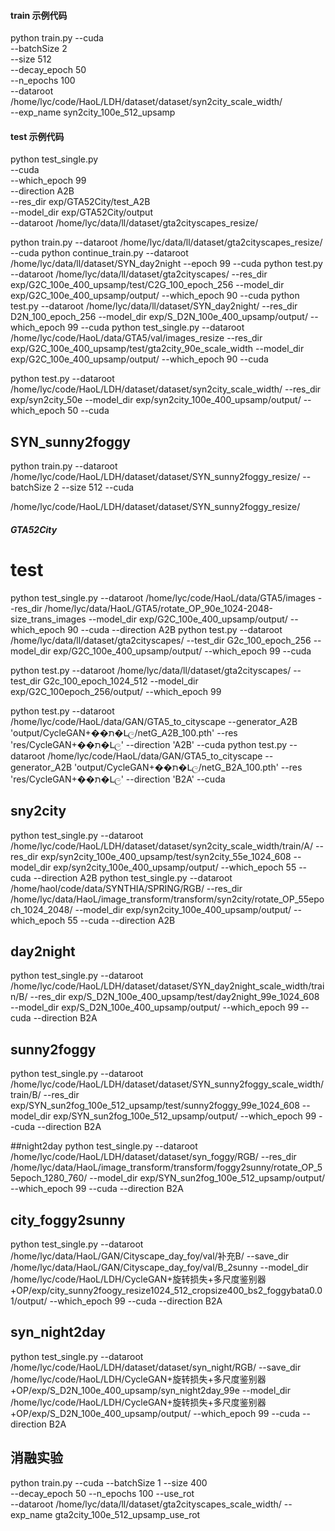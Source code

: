 #### train 示例代码 ##
python train.py --cuda \
--batchSize 2 \
--size 512 \
--decay_epoch 50 \
--n_epochs 100 \
--dataroot /home/lyc/code/HaoL/LDH/dataset/dataset/syn2city_scale_width/ \
--exp_name syn2city_100e_512_upsamp


#### test 示例代码 ##
python test_single.py \
--cuda \
--which_epoch 99 \
--direction A2B \
--res_dir exp/GTA52City/test_A2B \
--model_dir exp/GTA52City/output \
--dataroot /home/lyc/data/ll/dataset/gta2cityscapes_resize/



python train.py --dataroot /home/lyc/data/ll/dataset/gta2cityscapes_resize/ --cuda
python continue_train.py --dataroot /home/lyc/data/ll/dataset/SYN_day2night --epoch 99 --cuda
python test.py --dataroot /home/lyc/data/ll/dataset/gta2cityscapes/ --res_dir exp/G2C_100e_400_upsamp/test/C2G_100_epoch_256 --model_dir exp/G2C_100e_400_upsamp/output/ --which_epoch 90 --cuda
python test.py --dataroot /home/lyc/data/ll/dataset/SYN_day2night/ --res_dir D2N_100_epoch_256 --model_dir exp/S_D2N_100e_400_upsamp/output/ --which_epoch 99 --cuda
python test_single.py --dataroot /home/lyc/code/HaoL/data/GTA5/val/images_resize --res_dir exp/G2C_100e_400_upsamp/test/gta2city_90e_scale_width --model_dir exp/G2C_100e_400_upsamp/output/ --which_epoch 90 --cuda

python test.py --dataroot /home/lyc/code/HaoL/LDH/dataset/dataset/syn2city_scale_width/ --res_dir exp/syn2city_50e --model_dir exp/syn2city_100e_400_upsamp/output/ --which_epoch 50 --cuda

##  SYN_sunny2foggy
python train.py --dataroot /home/lyc/code/HaoL/LDH/dataset/dataset/SYN_sunny2foggy_resize/ --batchSize 2  --size 512 --cuda

/home/lyc/code/HaoL/LDH/dataset/dataset/SYN_sunny2foggy_resize/



##### GTA52City
# test
python test_single.py --dataroot /home/lyc/code/HaoL/data/GTA5/images --res_dir /home/lyc/data/HaoL/GTA5/rotate_OP_90e_1024-2048-size_trans_images --model_dir exp/G2C_100e_400_upsamp/output/ --which_epoch 90 --cuda --direction A2B
python test.py --dataroot /home/lyc/data/ll/dataset/gta2cityscapes/ --test_dir G2c_100_epoch_256 --model_dir exp/G2C_100e_400_upsamp/output/ --which_epoch 99 --cuda

python test.py --dataroot /home/lyc/data/ll/dataset/gta2cityscapes/ --test_dir G2c_100_epoch_1024_512 --model_dir exp/G2C_100epoch_256/output/ --which_epoch 99


python test.py --dataroot /home/lyc/code/HaoL/data/GAN/GTA5_to_cityscape --generator_A2B 'output/CycleGAN+��ת�Լල/netG_A2B_100.pth'  --res 'res/CycleGAN+��ת�Լල' --direction  'A2B' --cuda
python test.py --dataroot /home/lyc/code/HaoL/data/GAN/GTA5_to_cityscape --generator_A2B 'output/CycleGAN+��ת�Լල/netG_B2A_100.pth'  --res 'res/CycleGAN+��ת�Լල' --direction  'B2A' --cuda

## sny2city
python test_single.py --dataroot /home/lyc/code/HaoL/LDH/dataset/dataset/syn2city_scale_width/train/A/ --res_dir exp/syn2city_100e_400_upsamp/test/syn2city_55e_1024_608 --model_dir exp/syn2city_100e_400_upsamp/output/ --which_epoch 55 --cuda --direction A2B
python test_single.py --dataroot /home/haol/code/data/SYNTHIA/SPRING/RGB/ --res_dir /home/lyc/data/HaoL/image_transform/transform/syn2city/rotate_OP_55epoch_1024_2048/ --model_dir exp/syn2city_100e_400_upsamp/output/ --which_epoch 55 --cuda --direction A2B
## day2night
python test_single.py --dataroot /home/lyc/code/HaoL/LDH/dataset/dataset/SYN_day2night_scale_width/train/B/ --res_dir exp/S_D2N_100e_400_upsamp/test/day2night_99e_1024_608 --model_dir exp/S_D2N_100e_400_upsamp/output/ --which_epoch 99 --cuda --direction B2A
## sunny2foggy
python test_single.py --dataroot /home/lyc/code/HaoL/LDH/dataset/dataset/SYN_sunny2foggy_scale_width/train/B/ --res_dir exp/SYN_sun2fog_100e_512_upsamp/test/sunny2foggy_99e_1024_608 --model_dir exp/SYN_sun2fog_100e_512_upsamp/output/ --which_epoch 99 --cuda --direction B2A

##night2day
python test_single.py --dataroot /home/lyc/code/HaoL/LDH/dataset/dataset/syn_foggy/RGB/ --res_dir /home/lyc/data/HaoL/image_transform/transform/foggy2sunny/rotate_OP_55epoch_1280_760/ --model_dir exp/SYN_sun2fog_100e_512_upsamp/output/ --which_epoch 99 --cuda --direction B2A

## city_foggy2sunny
python test_single.py --dataroot /home/lyc/data/HaoL/GAN/Cityscape_day_foy/val/补充B/ --save_dir /home/lyc/data/HaoL/GAN/Cityscape_day_foy/val/B_2sunny --model_dir /home/lyc/code/HaoL/LDH/CycleGAN+旋转损失+多尺度鉴别器+OP/exp/city_sunny2foogy_resize1024_512_cropsize400_bs2_foggybata0.01/output/ --which_epoch 99 --cuda --direction B2A
## syn_night2day
python test_single.py --dataroot /home/lyc/code/HaoL/LDH/dataset/dataset/syn_night/RGB/ --save_dir /home/lyc/code/HaoL/LDH/CycleGAN+旋转损失+多尺度鉴别器+OP/exp/S_D2N_100e_400_upsamp/syn_night2day_99e --model_dir /home/lyc/code/HaoL/LDH/CycleGAN+旋转损失+多尺度鉴别器+OP/exp/S_D2N_100e_400_upsamp/output/ --which_epoch 99 --cuda --direction B2A


## 消融实验

python train.py --cuda --batchSize 1 --size 400 \
--decay_epoch 50 --n_epochs 100 --use_rot \
--dataroot /home/lyc/data/ll/dataset/gta2cityscapes_scale_width/ --exp_name gta2city_100e_512_upsamp_use_rot
